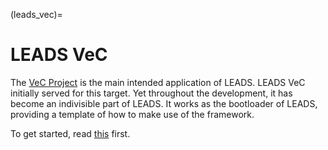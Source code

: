 (leads_vec)=

# LEADS VeC

The [VeC Project](https://www.villanovacollege.org/giving/vec-project) is the main intended application of LEADS. LEADS
VeC initially served for this target. Yet
throughout the development, it has become an indivisible part of LEADS. It works as the bootloader of LEADS, providing a
template of how to make use of the framework.

To get started, read [this](https://github.com/ProjectNeura/LEADS) first.
